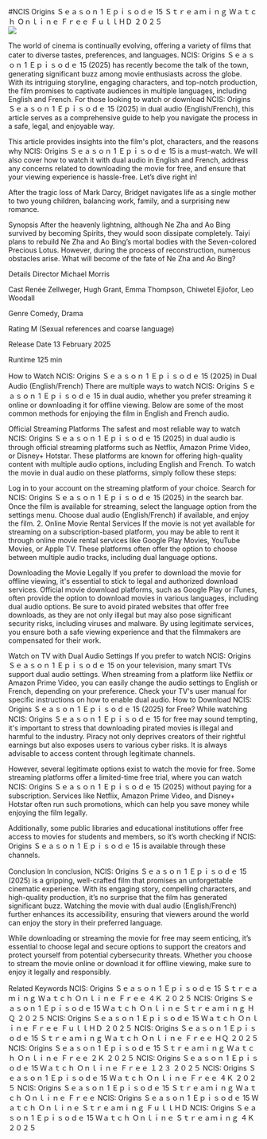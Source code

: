 #NCIS Origins Ｓｅａｓｏｎ 1 Ｅｐｉｓｏｄｅ 15 Ｓｔｒｅａｍｉｎｇ Ｗａｔｃｈ Ｏｎｌｉｎｅ Ｆｒｅｅ ＦｕｌｌＨＤ ２０２５  
[![](https://i.imgur.com/qSNzIqt.png)](https://movie.rssnews.media/LMiXaUh.php)  
  
The world of cinema is continually evolving, offering a variety of films that cater to diverse tastes, preferences, and languages. NCIS: Origins Ｓｅａｓｏｎ 1 Ｅｐｉｓｏｄｅ 15 (2025) has recently become the talk of the town, generating significant buzz among movie enthusiasts across the globe. With its intriguing storyline, engaging characters, and top-notch production, the film promises to captivate audiences in multiple languages, including English and French. For those looking to watch or download NCIS: Origins Ｓｅａｓｏｎ 1 Ｅｐｉｓｏｄｅ 15 (2025) in dual audio (English/French), this article serves as a comprehensive guide to help you navigate the process in a safe, legal, and enjoyable way.

This article provides insights into the film's plot, characters, and the reasons why NCIS: Origins Ｓｅａｓｏｎ 1 Ｅｐｉｓｏｄｅ 15 is a must-watch. We will also cover how to watch it with dual audio in English and French, address any concerns related to downloading the movie for free, and ensure that your viewing experience is hassle-free. Let’s dive right in!

After the tragic loss of Mark Darcy, Bridget navigates life as a single mother to two young children, balancing work, family, and a surprising new romance.

Synopsis
After the heavenly lightning, although Ne Zha and Ao Bing survived by becoming Spirits, they would soon dissipate completely. Taiyi plans to rebuild Ne Zha and Ao Bing’s mortal bodies with the Seven-colored Precious Lotus. However, during the process of reconstruction, numerous obstacles arise. What will become of the fate of Ne Zha and Ao Bing?

Details
Director Michael Morris

Cast Renée Zellweger, Hugh Grant, Emma Thompson, Chiwetel Ejiofor, Leo Woodall

Genre Comedy, Drama

Rating M (Sexual references and coarse language)

Release Date 13 February 2025

Runtime 125 min

How to Watch NCIS: Origins Ｓｅａｓｏｎ 1 Ｅｐｉｓｏｄｅ 15 (2025) in Dual Audio (English/French)
There are multiple ways to watch NCIS: Origins Ｓｅａｓｏｎ 1 Ｅｐｉｓｏｄｅ 15 in dual audio, whether you prefer streaming it online or downloading it for offline viewing. Below are some of the most common methods for enjoying the film in English and French audio.

Official Streaming Platforms The safest and most reliable way to watch NCIS: Origins Ｓｅａｓｏｎ 1 Ｅｐｉｓｏｄｅ 15 (2025) in dual audio is through official streaming platforms such as Netflix, Amazon Prime Video, or Disney+ Hotstar. These platforms are known for offering high-quality content with multiple audio options, including English and French.
To watch the movie in dual audio on these platforms, simply follow these steps:

Log in to your account on the streaming platform of your choice. Search for NCIS: Origins Ｓｅａｓｏｎ 1 Ｅｐｉｓｏｄｅ 15 (2025) in the search bar. Once the film is available for streaming, select the language option from the settings menu. Choose dual audio (English/French) if available, and enjoy the film. 2. Online Movie Rental Services If the movie is not yet available for streaming on a subscription-based platform, you may be able to rent it through online movie rental services like Google Play Movies, YouTube Movies, or Apple TV. These platforms often offer the option to choose between multiple audio tracks, including dual language options.

Downloading the Movie Legally If you prefer to download the movie for offline viewing, it's essential to stick to legal and authorized download services. Official movie download platforms, such as Google Play or iTunes, often provide the option to download movies in various languages, including dual audio options.
Be sure to avoid pirated websites that offer free downloads, as they are not only illegal but may also pose significant security risks, including viruses and malware. By using legitimate services, you ensure both a safe viewing experience and that the filmmakers are compensated for their work.

Watch on TV with Dual Audio Settings If you prefer to watch NCIS: Origins Ｓｅａｓｏｎ 1 Ｅｐｉｓｏｄｅ 15 on your television, many smart TVs support dual audio settings. When streaming from a platform like Netflix or Amazon Prime Video, you can easily change the audio settings to English or French, depending on your preference. Check your TV's user manual for specific instructions on how to enable dual audio.
How to Download NCIS: Origins Ｓｅａｓｏｎ 1 Ｅｐｉｓｏｄｅ 15 (2025) for Free?
While watching NCIS: Origins Ｓｅａｓｏｎ 1 Ｅｐｉｓｏｄｅ 15 for free may sound tempting, it's important to stress that downloading pirated movies is illegal and harmful to the industry. Piracy not only deprives creators of their rightful earnings but also exposes users to various cyber risks. It is always advisable to access content through legitimate channels.

However, several legitimate options exist to watch the movie for free. Some streaming platforms offer a limited-time free trial, where you can watch NCIS: Origins Ｓｅａｓｏｎ 1 Ｅｐｉｓｏｄｅ 15 (2025) without paying for a subscription. Services like Netflix, Amazon Prime Video, and Disney+ Hotstar often run such promotions, which can help you save money while enjoying the film legally.

Additionally, some public libraries and educational institutions offer free access to movies for students and members, so it’s worth checking if NCIS: Origins Ｓｅａｓｏｎ 1 Ｅｐｉｓｏｄｅ 15 is available through these channels.

Conclusion
In conclusion, NCIS: Origins Ｓｅａｓｏｎ 1 Ｅｐｉｓｏｄｅ 15 (2025) is a gripping, well-crafted film that promises an unforgettable cinematic experience. With its engaging story, compelling characters, and high-quality production, it’s no surprise that the film has generated significant buzz. Watching the movie with dual audio (English/French) further enhances its accessibility, ensuring that viewers around the world can enjoy the story in their preferred language.

While downloading or streaming the movie for free may seem enticing, it’s essential to choose legal and secure options to support the creators and protect yourself from potential cybersecurity threats. Whether you choose to stream the movie online or download it for offline viewing, make sure to enjoy it legally and responsibly.

Related Keywords
NCIS: Origins Ｓｅａｓｏｎ 1 Ｅｐｉｓｏｄｅ 15 Ｓｔｒｅａｍｉｎｇ Ｗａｔｃｈ Ｏｎｌｉｎｅ Ｆｒｅｅ ４Ｋ ２０２５
NCIS: Origins Ｓｅａｓｏｎ 1 Ｅｐｉｓｏｄｅ 15 Ｗａｔｃｈ Ｏｎｌｉｎｅ Ｓｔｒｅａｍｉｎｇ ＨＱ ２０２５
NCIS: Origins Ｓｅａｓｏｎ 1 Ｅｐｉｓｏｄｅ 15 Ｗａｔｃｈ Ｏｎｌｉｎｅ Ｆｒｅｅ ＦｕｌｌＨＤ ２０２５
NCIS: Origins Ｓｅａｓｏｎ 1 Ｅｐｉｓｏｄｅ 15 Ｓｔｒｅａｍｉｎｇ Ｗａｔｃｈ Ｏｎｌｉｎｅ Ｆｒｅｅ ＨＱ ２０２５
NCIS: Origins Ｓｅａｓｏｎ 1 Ｅｐｉｓｏｄｅ 15 Ｓｔｒｅａｍｉｎｇ Ｗａｔｃｈ Ｏｎｌｉｎｅ Ｆｒｅｅ ２Ｋ ２０２５
NCIS: Origins Ｓｅａｓｏｎ 1 Ｅｐｉｓｏｄｅ 15 Ｗａｔｃｈ Ｏｎｌｉｎｅ Ｆｒｅｅ １２３ ２０２５
NCIS: Origins Ｓｅａｓｏｎ 1 Ｅｐｉｓｏｄｅ 15 Ｗａｔｃｈ Ｏｎｌｉｎｅ Ｆｒｅｅ ４Ｋ ２０２５
NCIS: Origins Ｓｅａｓｏｎ 1 Ｅｐｉｓｏｄｅ 15 Ｓｔｒｅａｍｉｎｇ Ｗａｔｃｈ Ｏｎｌｉｎｅ Ｆｒｅｅ
NCIS: Origins Ｓｅａｓｏｎ 1 Ｅｐｉｓｏｄｅ 15 Ｗａｔｃｈ Ｏｎｌｉｎｅ Ｓｔｒｅａｍｉｎｇ ＦｕｌｌＨＤ
NCIS: Origins Ｓｅａｓｏｎ 1 Ｅｐｉｓｏｄｅ 15 Ｗａｔｃｈ Ｏｎｌｉｎｅ Ｓｔｒｅａｍｉｎｇ ４Ｋ ２０２５
